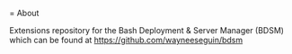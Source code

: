 = About 

Extensions repository for the Bash Deployment & Server Manager (BDSM) which 
can be found at https://github.com/wayneeseguin/bdsm
